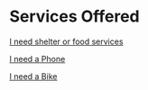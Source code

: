 

# Services Offered

<a class="button disabled" href="#">I need shelter or food services</a>

<a class="button disabled" href="phone">I need a Phone</a>

<a class="button disabled" href="#">I need a Bike</a>

